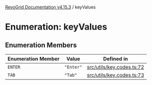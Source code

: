 [RevoGrid Documentation v4.15.3](README.md) / keyValues

# Enumeration: keyValues

## Enumeration Members

| Enumeration Member | Value | Defined in |
| ------ | ------ | ------ |
| `ENTER` | `"Enter"` | [src/utils/key.codes.ts:72](https://github.com/revolist/revogrid/blob/0f25b4576d7b148a35319cded1f6d62c5f4ebd98/src/utils/key.codes.ts#L72) |
| `TAB` | `"Tab"` | [src/utils/key.codes.ts:73](https://github.com/revolist/revogrid/blob/0f25b4576d7b148a35319cded1f6d62c5f4ebd98/src/utils/key.codes.ts#L73) |
